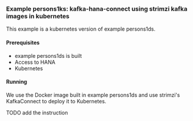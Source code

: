 ### Example persons1ks: kafka-hana-connect using strimzi kafka images in kubernetes

This example is a kubernetes version of example persons1ds.

#### Prerequisites

- example persons1ds is built
- Access to HANA
- Kubernetes

#### Running

We use the Docker image built in example persons1ds and use strimzi's KafkaConnect to deploy it to Kubernetes.

TODO add the instruction

